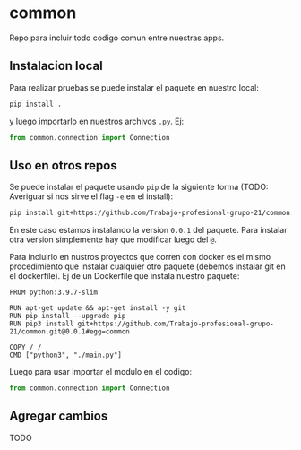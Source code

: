 # common

Repo para incluir todo codigo comun entre nuestras apps.



## Instalacion local

Para realizar pruebas se puede instalar el paquete en nuestro local:

```bash
pip install .
```

y luego importarlo en nuestros archivos `.py`. Ej:

```python
from common.connection import Connection
```



## Uso en otros repos

Se puede instalar el paquete usando `pip` de la siguiente forma (TODO: Averiguar si nos sirve el flag `-e` en el install):

```bash
pip install git+https://github.com/Trabajo-profesional-grupo-21/common.git@0.0.1#egg=common
```

En este caso estamos instalando la version `0.0.1` del paquete. Para instalar otra version simplemente hay que modificar luego del `@`.



Para incluirlo en nustros proyectos que corren con docker es el mismo procedimiento que instalar cualquier otro paquete (debemos instalar git en el dockerfile). Ej de un Dockerfile que instala nuestro paquete:

```
FROM python:3.9.7-slim

RUN apt-get update && apt-get install -y git
RUN pip install --upgrade pip
RUN pip3 install git+https://github.com/Trabajo-profesional-grupo-21/common.git@0.0.1#egg=common

COPY / /
CMD ["python3", "./main.py"]
```



Luego para usar importar el modulo en el codigo:

```python
from common.connection import Connection
```



## Agregar cambios

TODO
